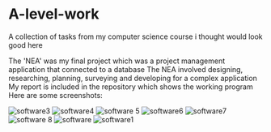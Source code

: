 # A-level-work
A collection of tasks from my computer science course i thought would look good here

The 'NEA' was my final project which was a project management application that connected to a database
The NEA involved designing, researching, planning, surveying and developing for a complex application
My report is included in the repository which shows the working program
Here are some screenshots:

![software3](https://user-images.githubusercontent.com/27012591/144659676-1cc3c6df-0afd-4aa3-9db3-f9207891b5aa.png)
![software4](https://user-images.githubusercontent.com/27012591/144659678-20cbaffa-9368-431d-89fc-81a716633fe8.png)
![software 5](https://user-images.githubusercontent.com/27012591/144659680-1962af3e-b999-4083-aa9f-072a498aea53.png)
![software6](https://user-images.githubusercontent.com/27012591/144659681-cac4b150-5526-4ca9-b0d5-548130082bfb.png)
![software7](https://user-images.githubusercontent.com/27012591/144659682-0dc3652e-ce0e-4821-9852-df4f7f3c56ed.png)
![software 8](https://user-images.githubusercontent.com/27012591/144659683-24fe3e19-ab78-4a04-aa55-5cc8dd2d0bf6.png)
![software](https://user-images.githubusercontent.com/27012591/144659685-509a0938-cdbc-4778-b9da-4ea21c36d861.png)
![software1](https://user-images.githubusercontent.com/27012591/144659688-72e3b4f5-fd43-41ca-a242-9a2123d06fca.png)
